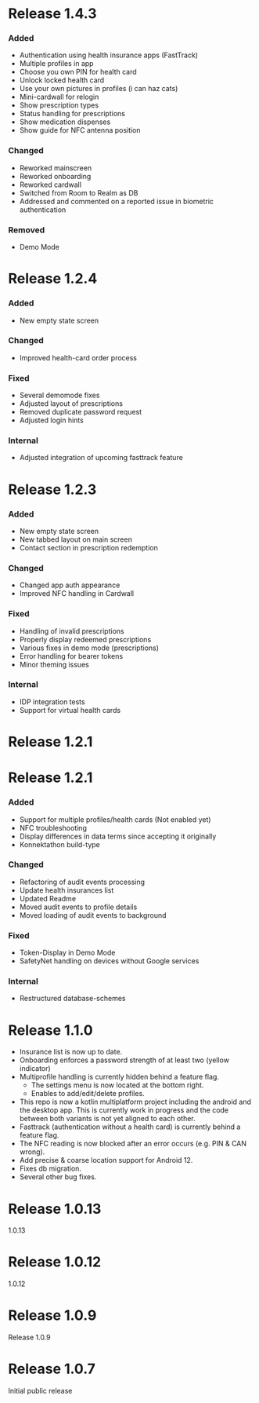 # Release 1.4.3
### Added
- Authentication using health insurance apps (FastTrack)
- Multiple profiles in app
- Choose you own PIN for health card
- Unlock locked health card
- Use your own pictures in profiles (i can haz cats)
- Mini-cardwall for relogin
- Show prescription types
- Status handling for prescriptions
- Show medication dispenses
- Show guide for NFC antenna position

### Changed
- Reworked mainscreen
- Reworked onboarding
- Reworked cardwall
- Switched from Room to Realm as DB
- Addressed and commented on a reported issue in biometric authentication

### Removed
- Demo Mode

# Release 1.2.4
### Added

- New empty state screen

### Changed

- Improved health-card order process

### Fixed

- Several demomode fixes
- Adjusted layout of prescriptions
- Removed duplicate password request
- Adjusted login hints

### Internal

- Adjusted   integration of upcoming fasttrack feature

# Release 1.2.3
### Added

- New empty state screen
- New tabbed layout on main screen
- Contact section in prescription redemption

### Changed

- Changed app auth appearance
- Improved NFC handling in Cardwall

### Fixed

- Handling of invalid prescriptions
- Properly display redeemed prescriptions
- Various fixes in demo mode (prescriptions)
- Error handling for bearer tokens
- Minor theming issues
    
### Internal

- IDP integration tests
- Support for virtual health cards


# Release 1.2.1
# Release 1.2.1

### Added

- Support for multiple profiles/health cards (Not enabled yet)
- NFC troubleshooting
- Display differences in data terms since accepting it originally
- Konnektathon build-type

### Changed

- Refactoring of audit events processing
- Update health insurances list
- Updated Readme
- Moved audit events to profile details
- Moved loading of audit events to background 

### Fixed

- Token-Display in Demo Mode
- SafetyNet handling on devices without Google services

### Internal

- Restructured database-schemes

# Release 1.1.0
- Insurance list is now up to date.
- Onboarding enforces a password strength of at least two (yellow indicator)
- Multiprofile handling is currently hidden behind a feature flag.
  - The settings menu is now located at the bottom right.
  - Enables to add/edit/delete profiles.
- This repo is now a kotlin multiplatform project including the android and the desktop app. This is currently work in progress and the code between both variants is not yet aligned to each other.
- Fasttrack (authentication without a health card) is currently behind a feature flag.
- The NFC reading is now blocked after an error occurs (e.g. PIN & CAN wrong).
- Add precise & coarse location support for Android 12.
- Fixes db migration.
- Several other bug fixes.

# Release 1.0.13
1.0.13

# Release 1.0.12
1.0.12

# Release 1.0.9
Release 1.0.9

# Release 1.0.7
Initial public release

